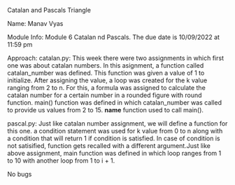 Catalan and Pascals Triangle

Name:  Manav Vyas

Module Info: Module 6 Catalan nd Pascals. The due date is 10/09/2022 at 11:59 pm

Approach: 
catalan.py: This week there were two assignments in which first one was about catalan numbers. In this asignment, a function called catalan_number was defined. This function was given a value of 1 to initialize. After assigning the value, a loop was created for the k value ranging from 2 to n. For this, a formula was assigned to calculate the catalan number for a certain number in a rounded figure with round function. main() function was defined in which catalan_number was called to provide us values from 2 to 15. __name__ function used to call main().

pascal.py: Just like catalan number assignment, we will define a function for this one. a condition statement was used for k value from 0 to n along with a condition that will return 1 if condition is satisfied. In case of condition is not satisified, function gets recalled with a different argument.Just like above assignment, main function was defined in which loop ranges from 1 to 10 with another loop from 1 to i + 1. 

No bugs 
